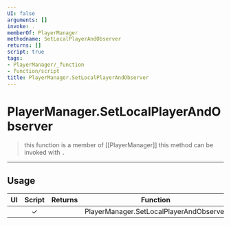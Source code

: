 ```yaml
---
UI: false
arguments: []
invoke: .
memberOf: PlayerManager
methodname: SetLocalPlayerAndObserver
returns: []
script: true
tags:
- PlayerManager/_function
- function/script
title: PlayerManager.SetLocalPlayerAndObserver
---
```

# PlayerManager.SetLocalPlayerAndObserver
> this function is a member of [[PlayerManager]]
> this method can be invoked with `.`
-----
## Usage
|  UI | Script | Returns | Function | Arguments |
|:---:|:------:|-------:|:--------:|:---------|
| |✓||PlayerManager.SetLocalPlayerAndObserver||
